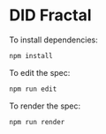 # DID Fractal

To install dependencies:

```bash
npm install
```

To edit the spec:

```bash
npm run edit
```

To render the spec:

```bash
npm run render
```
